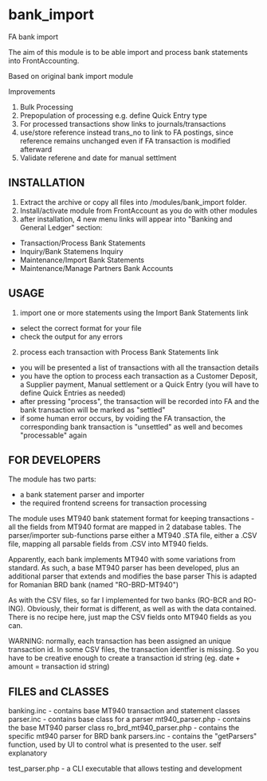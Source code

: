 bank_import
===========

FA bank import

The aim of this module is to be able import and process bank statements into FrontAccounting.

Based on original bank import module

Improvements
1. Bulk Processing
2. Prepopulation of processing e.g. define Quick Entry type
3. For processed transactions show links to journals/transactions
4. use/store reference instead trans_no to link to FA postings, since reference remains unchanged even if FA transaction is modified afterward
5. Validate referene and date for manual settlment

INSTALLATION
------------
1. Extract the archive or copy all files into /modules/bank_import folder.
2. Install/activate module from FrontAccount as you do with other modules
3. after installation, 4 new menu links will appear into "Banking and General Ledger" section:
- Transaction/Process Bank Statements
- Inquiry/Bank Statemens Inquiry
- Maintenance/Import Bank Statements
- Maintenance/Manage Partners Bank Accounts

USAGE
-----
1. import one or more statements using the Import Bank Statements link
- select the correct format for your file
- check the output for any errors

2. process each transaction with Process Bank Statements link
- you will be presented a list of transactions with all the transaction details
- you have the option to process each transaction as a Customer Deposit, a Supplier payment, Manual settlement  or a Quick Entry (you will have to define Quick Entries as needed)
- after pressing "process", the transaction will be recorded into FA and the bank transaction will be marked as "settled"
- if some human error occurs, by voiding the FA transaction, the corresponding bank transaction is "unsettled" as well and becomes "processable" again


FOR DEVELOPERS
--------------
The module has two parts:
- a bank statement parser and importer
- the required frontend screens for transaction processing

The module uses MT940 bank statement format for keeping transactions - all the fields from MT940 format are mapped in 2 database tables.
The parser/importer sub-functions parse either a MT940 .STA file, either a .CSV file, mapping all parsable fields from .CSV into MT940 fields.

Apparently, each bank implements MT940 with some variations from standard. As such, a base MT940 parser has been developed, plus an additional parser that extends and modifies the base parser
This is adapted for Romanian BRD bank (named "RO-BRD-MT940")

As with the CSV files, so far I implemented for two banks (RO-BCR and RO-ING). Obviously, their format is different, as well as with the data contained.
There is no recipe here, just map the CSV fields onto MT940 fields as you can.

WARNING: normally, each transaction has been assigned an unique transaction id. In some CSV files, the transaction identfier is missing.
So you have to be creative enough to create a transaction id string (eg. date + amount = transaction id string)


FILES and CLASSES
-----------------
banking.inc - contains base MT940 transaction and statement classes
parser.inc - contains base class for a parser
mt940_parser.php - contains the base MT940 parser class
ro_brd_mt940_parser.php - contains the specific mt940 parser for BRD bank
parsers.inc - contains the "getParsers" function, used by UI to control what is presented to the user. self explanatory


test_parser.php - a CLI executable that allows testing and development
